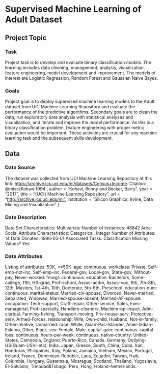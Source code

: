 # Supervised Machine Learning of Adult Dataset

## Project Topic
### Task
Project task is to develop and evaluate binary classification models. The learning includes data cleaning, management, analysis, visualization, feature engineering, model development and improvement. The models of interest are Logistic Regression, Random Forest and Gaussian Naive Bayes.
### Goals
Project goal is to deploy supervised machine learning models to the Adult dataset from UCI Machine Learning Repository and evaluate the performance of the predictive algorithms. Secondary goals are to clean the data, run exploratory data analysis with statistical analyses and visualization, and iterate and improve the model performance. As this is a binary classification problem, feature engineering with proper metric evaluation would be important. These activities are crucial for any machine learning task and the subsequent skills development.

## Data
### Data Source
The dataset was collected from UCI Machine Learning Repository at this link:
https://archive.ics.uci.edu/ml/datasets/Census+Income.
Citation: @misc{Kohavi:1994 , author = “Kohavi, Ronny and Becker, Barry”, year = “2017”, title = “{UCI} Machine Learning Repository”, url = “http://archive.ics.uci.edu/ml”, institution = “Silicon Graphics, Irvine, Data Mining and Visualization” }
### Data Description
Data Set Characteristics: Multivariate Number of Instances: 48842 Area: Social Attribute Characteristics: Categorical, Integer Number of Attributes: 14 Date Donated: 1996-05-01 Associated
Tasks: Classification Missing Values? Yes
### Data Attributes
Listing of attributes:
50K, <=50K.
age: continuous. workclass: Private, Self-emp-not-inc, Self-emp-inc, Federal-gov, Local-gov, State-gov, Without-pay, Never-worked. fnlwgt: continuous. education: Bachelors, Some-college, 11th, HS-grad, Prof-school, Assoc-acdm, Assoc-voc, 9th, 7th-8th, 12th, Masters, 1st-4th, 10th, Doctorate, 5th-6th, Preschool. education-num: continuous. marital-status: Married-civ-spouse, Divorced, Never-married, Separated, Widowed, Married-spouse-absent, Married-AF-spouse. occupation: Tech-support, Craft-repair, Other-service, Sales, Exec-managerial, Prof-specialty, Handlers-cleaners, Machine-op-inspct, Adm-clerical, Farming-fishing, Transport-moving, Priv-house-serv,
Protective-serv, Armed-Forces. relationship: Wife, Own-child, Husband, Not-in-family, Other-relative, Unmarried. race: White, Asian-Pac-Islander, Amer-Indian-Eskimo, Other, Black. sex: Female, Male. capital-gain: continuous. capital-loss: continuous. hours-per-week: continuous. native-country: United-States, Cambodia, England, Puerto-Rico, Canada, Germany, Outlying-US(Guam-USVI-etc), India, Japan, Greece, South, China, Cuba, Iran, Honduras, Philippines, Italy, Poland, Jamaica, Vietnam, Mexico, Portugal, Ireland, France, Dominican-Republic, Laos, Ecuador, Taiwan, Haiti, Columbia, Hungary, Guatemala, Nicaragua, Scotland, Thailand, Yugoslavia, El-Salvador, Trinadad&Tobago, Peru, Hong, Holand-Netherlands.
